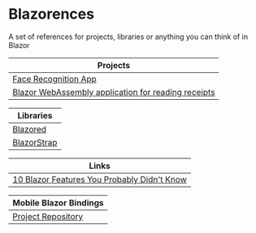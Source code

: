 # Blazorences
A set of references for projects, libraries or anything you can think of in Blazor 

| Projects  | 
| --- | 
|  [Face Recognition App](https://www.codeproject.com/Articles/5305710/Building-a-Face-Recognition-App-with-Blazor) |
|  [Blazor WebAssembly application for reading receipts](https://github.com/daltskin/BlazorOCR) |

| Libraries |
| --- |
| [Blazored](https://github.com/Blazored) |
| [BlazorStrap](https://blazorstrap.io/) |

| Links |
| --- |
| [10 Blazor Features You Probably Didn't Know](https://www.codeproject.com/Articles/5305075/10-Blazor-Features-You-Probably-Didnt-Know) |

| Mobile Blazor Bindings |
| --- |
| [Project Repository](https://github.com/dotnet/MobileBlazorBindings) |
